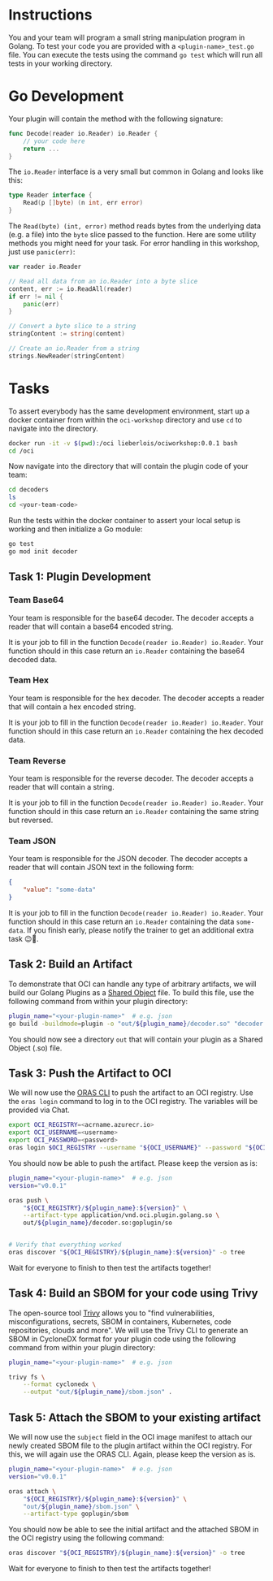 # Instructions

You and your team will program a small string manipulation program in Golang. To test your code you are provided with a `<plugin-name>_test.go` file. You can execute the tests using the command `go test` which will run all tests in your working directory. 

# Go Development

Your plugin will contain the method with the following signature:

```go
func Decode(reader io.Reader) io.Reader {
    // your code here
	return ...
}
```

The `io.Reader` interface is a very small but common in Golang and looks like this:

```go
type Reader interface {
	Read(p []byte) (n int, err error)
}
```

The `Read(byte) (int, error)` method reads bytes from the underlying data (e.g. a file) into the `byte` slice passed to the function. Here are some utility methods you might need for your task. For error handling in this workshop, just use `panic(err)`:

```go
var reader io.Reader

// Read all data from an io.Reader into a byte slice 
content, err := io.ReadAll(reader)
if err != nil {
	panic(err)
}

// Convert a byte slice to a string
stringContent := string(content)

// Create an io.Reader from a string
strings.NewReader(stringContent)
```

# Tasks

To assert everybody has the same development environment, start up a docker container from within the `oci-workshop` directory and use `cd` to navigate into the directory.

```bash
docker run -it -v $(pwd):/oci lieberlois/ociworkshop:0.0.1 bash
cd /oci
```

Now navigate into the directory that will contain the plugin code of your team:

```bash
cd decoders
ls
cd <your-team-code>
```

Run the tests within the docker container to assert your local setup is working and then initialize a Go module:

```bash
go test
go mod init decoder
```

## Task 1: Plugin Development

### Team Base64

Your team is responsible for the base64 decoder. The decoder accepts a reader that will contain a base64 encoded string.

It is your job to fill in the function `Decode(reader io.Reader) io.Reader`. Your function should in this case return an `io.Reader` containing the base64 decoded data.

### Team Hex

Your team is responsible for the hex decoder. The decoder accepts a reader that will contain a hex encoded string.

It is your job to fill in the function `Decode(reader io.Reader) io.Reader`. Your function should in this case return an `io.Reader` containing the hex decoded data.

### Team Reverse

Your team is responsible for the reverse decoder. The decoder accepts a reader that will contain a string.

It is your job to fill in the function `Decode(reader io.Reader) io.Reader`. Your function should in this case return an `io.Reader` containing the same string but reversed.

### Team JSON

Your team is responsible for the JSON decoder. The decoder accepts a reader that will contain JSON text in the following form:

```json
{
	"value": "some-data"
}
```

It is your job to fill in the function `Decode(reader io.Reader) io.Reader`. Your function should in this case return an `io.Reader` containing the data `some-data`. If you finish early, please notify the trainer to get an additional extra task 😉👋.

## Task 2: Build an Artifact 

To demonstrate that OCI can handle any type of arbitrary artifacts, we will build our Golang Plugins as a [Shared Object](https://tldp.org/HOWTO/Program-Library-HOWTO/shared-libraries.html) file. To build this file, use the following command from within your plugin directory:

```bash
plugin_name="<your-plugin-name>"  # e.g. json
go build -buildmode=plugin -o "out/${plugin_name}/decoder.so" "decoder.go"
```

You should now see a directory `out` that will contain your plugin as a Shared Object (.so) file. 

## Task 3: Push the Artifact to OCI

We will now use the [ORAS CLI](https://oras.land/docs/category/how-to-guides) to push the artifact to an OCI registry. Use the `oras login` command to log in to the OCI registry. The variables will be provided via Chat.

```bash
export OCI_REGISTRY=<acrname.azurecr.io>
export OCI_USERNAME=<username>
export OCI_PASSWORD=<password>
oras login $OCI_REGISTRY --username "${OCI_USERNAME}" --password "${OCI_PASSWORD}"
```

You should now be able to push the artifact. Please keep the version as is:

```bash
plugin_name="<your-plugin-name>"  # e.g. json 
version="v0.0.1"

oras push \
	"${OCI_REGISTRY}/${plugin_name}:${version}" \
	--artifact-type application/vnd.oci.plugin.golang.so \
	out/${plugin_name}/decoder.so:goplugin/so


# Verify that everything worked
oras discover "${OCI_REGISTRY}/${plugin_name}:${version}" -o tree
```

Wait for everyone to finish to then test the artifacts together!


## Task 4: Build an SBOM for your code using Trivy

The open-source tool [Trivy](https://github.com/aquasecurity/trivy) allows you to "find vulnerabilities, misconfigurations, secrets, SBOM in containers, Kubernetes, code repositories, clouds and more". We will use the Trivy CLI to generate an SBOM in CycloneDX format for your plugin code using the following command from within your plugin directory:

```bash
plugin_name="<your-plugin-name>"  # e.g. json

trivy fs \
	--format cyclonedx \
	--output "out/${plugin_name}/sbom.json" .
```

## Task 5: Attach the SBOM to your existing artifact

We will now use the `subject` field in the OCI image manifest to attach our newly created SBOM file to the plugin artifact within the OCI registry. For this, we will again use the ORAS CLI. Again, please keep the version as is.

```bash
plugin_name="<your-plugin-name>"  # e.g. json
version="v0.0.1"

oras attach \
	"${OCI_REGISTRY}/${plugin_name}:${version}" \
	"out/${plugin_name}/sbom.json" \
	--artifact-type goplugin/sbom
```

You should now be able to see the initial artifact and the attached SBOM in the OCI registry using the following command:

```bash
oras discover "${OCI_REGISTRY}/${plugin_name}:${version}" -o tree
```

Wait for everyone to finish to then test the artifacts together!
